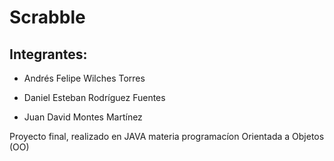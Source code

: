 <h1>Scrabble</h1>
<h2>Integrantes:</h2>
<ul><li>Andr&eacute;s Felipe Wilches Torres</li></ul>
<ul><li>Daniel Esteban Rodr&iacute;guez Fuentes</li></ul>
<ul><li>Juan David Montes Mart&iacute;nez</li></ul>

<p>Proyecto final, realizado en JAVA materia programac&iacute;on Orientada a Objetos (OO)</p>
